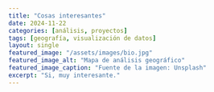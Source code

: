 ```yaml
---
title: "Cosas interesantes"
date: 2024-11-22
categories: [análisis, proyectos]
tags: [geografía, visualización de datos]
layout: single
featured_image: "/assets/images/bio.jpg"
featured_image_alt: "Mapa de análisis geográfico"
featured_image_caption: "Fuente de la imagen: Unsplash"
excerpt: "Si, muy interesante."
---
```

